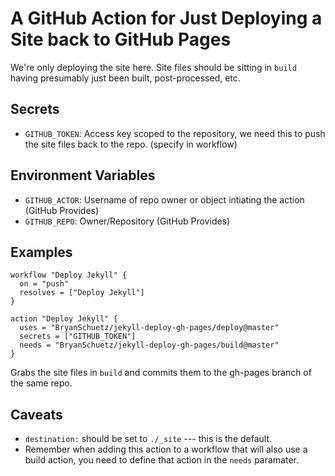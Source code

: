 # A GitHub Action for Just Deploying a Site back to GitHub Pages

We're only deploying the site here. Site files should be sitting in `build` having presumably just been built, post-processed, etc.

## Secrets
* `GITHUB_TOKEN`: Access key scoped to the repository, we need this to push the site files back to the repo. (specify in workflow)
  
## Environment Variables
* `GITHUB_ACTOR`: Username of repo owner or object intiating the action (GitHub Provides)
* `GITHUB_REPO`: Owner/Repository (GitHub Provides)

## Examples

```hcl
workflow "Deploy Jekyll" {
  on = "push"
  resolves = ["Deploy Jekyll"]
}

action "Deploy Jekyll" {
  uses = "BryanSchuetz/jekyll-deploy-gh-pages/deploy@master"
  secrets = ["GITHUB_TOKEN"]
  needs = "BryanSchuetz/jekyll-deploy-gh-pages/build@master"
}
```

Grabs the site files in `build` and commits them to the gh-pages branch of the same repo.

## Caveats

* `destination:` should be set to `./_site` --- this is the default.
* Remember when adding this action to a workflow that will also use a build action, you need to define that action in the `needs` paramater.
